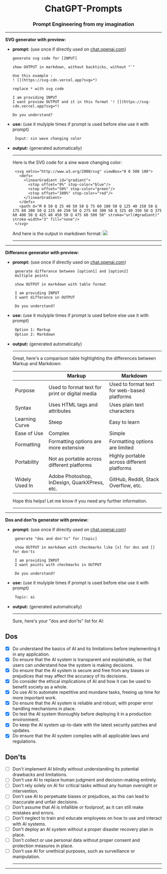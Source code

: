 <h1 align=center>ChatGPT-Prompts</h1>
<h3 align=center>Prompt Engineering from my imagination</h3>

***
**SVG generator with preview:**
+ **prompt:** (use once if directly used on [chat.openai.com](https://chat.openai.com))
  ```prompt
  generate svg code for [INPUT]

  show OUTPUT in markdown, without backticks, without "`"

  Use this example :
  ! [](https://svg-cdn.vercel.app?svg=*)

  replace * with svg code
  
  I am providing INPUT
  I want preview OUTPUT and it in this format '! [](https://svg-cdn.vercel.app?svg=*)
  
  Do you understand?
  ```

+ **use:** (use it mulyiple times if prompt is used before else use it with prompt)
  ```markdown
   Input: sin wave changing color
  ```
  
+ **output:** (generated automatically)
  ***
  Here is the SVG code for a sine wave changing color:
  ```
   <svg xmlns="http://www.w3.org/2000/svg" viewBox="0 0 500 100">
     <defs>
       <linearGradient id="gradient">
         <stop offset="0%" stop-color="blue"/>
         <stop offset="50%" stop-color="green"/>
         <stop offset="100%" stop-color="red"/>
       </linearGradient>
     </defs>
     <path d="M 0 50 Q 25 40 50 50 Q 75 60 100 50 Q 125 40 150 50 Q 175 60 200 50 Q 225 40 250 50 Q 275 60 300 50 Q 325 40 350 50 Q 375 60 400 50 Q 425 40 450 50 Q 475 60 500 50" stroke="url(#gradient)" stroke-width="3" fill="none"/>
   </svg>
  ```

  And here is the output in markdown format:
  ![](https://svg-cdn.vercel.app?svg=%3Csvg%20xmlns%3D%22http%3A%2F%2Fwww.w3.org%2F2000%2Fsvg%22%20viewBox%3D%220%200%20500%20100%22%3E%0A%20%20%3Cdefs%3E%0A%20%20%20%20%3ClinearGradient%20id%3D%22gradient%22%3E%0A%20%20%20%20%20%20%3Cstop%20offset%3D%220%25%22%20stop-color%3D%22blue%22%2F%3E%0A%20%20%20%20%20%20%3Cstop%20offset%3D%2250%25%22%20stop-color%3D%22green%22%2F%3E%0A%20%20%20%20%20%20%3Cstop%20offset%3D%22100%25%22%20stop-color%3D%22red%22%2F%3E%0A%20%20%20%20%3C%2FlinearGradient%3E%0A%20%20%3C%2Fdefs%3E%0A%20%20%3Cpath%20d%3D%22M%200%2050%20Q%2025%2040%2050%2050%20Q%2075%2060%20100%2050%20Q%20125%2040%20150%2050%20Q%20175%2060%20200%2050%20Q%20225%2040%20250%2050%20Q%20275%2060%20300%2050%20Q%20325%2040%20350%2050%20Q%20375%2060%20400%2050%20Q%20425%2040%20450%2050%20Q%20475%2060%20500%2050%22%20stroke%3D%22url(%23gradient)%22%20stroke-width%3D%223%22%20fill%3D%22none%22%2F%3E%0A%3C%2Fsvg%3E)
  ***
***
**Differance generator with preview:**
+ **prompt:** (use once if directly used on [chat.openai.com](https://chat.openai.com))
  ```prompt
   generate differance between [option1] and [option2]
   multiple points

   show OUTPUT in markdown with table format

   I am providing INPUT
   I want differance in OUTPUT

   Do you understand?
  ```

+ **use:** (use it mulyiple times if prompt is used before else use it with prompt)
  ```markdown
   Option 1: Markup
   Option 2: Markdown
  ```
  
+ **output:** (generated automatically)
  ***
  Great, here's a comparison table highlighting the differences between Markup and Markdown:

  |     | Markup | Markdown |
  | --- | ------ | -------- |
  | Purpose | Used to format text for print or digital media | Used to format text for web-based platforms |
  | Syntax | Uses HTML tags and attributes | Uses plain text characters |
  | Learning Curve | Steep | Easy to learn |
  | Ease of Use | Complex | Simple |
  | Formatting | Formatting options are more extensive | Formatting options are limited |
  | Portability | Not as portable across different platforms | Highly portable across different platforms |
  | Widely Used In | Adobe Photoshop, InDesign, QuarkXPress, etc. | GitHub, Reddit, Stack Overflow, etc. |

  Hope this helps! Let me know if you need any further information.
  ***
***

**Dos and don'ts generator with preview:**
+ **prompt:** (use once if directly used on [chat.openai.com](https://chat.openai.com))
  ```prompt
   generate "dos and don'ts" for [topic]

   show OUTPUT in markdown with checkmarks like [x] for dos and [] for don'ts

   I am providing INPUT
   I want points with checkmarks in OUTPUT

   Do you understand?
  ```

+ **use:** (use it mulyiple times if prompt is used before else use it with prompt)
  ```markdown
   Topic: ai
  ```
  
+ **output:** (generated automatically)
  ***
  Sure, here's your "dos and don'ts" list for AI:

## Dos

- [x] Do understand the basics of AI and its limitations before implementing it in any application.
- [x] Do ensure that the AI system is transparent and explainable, so that users can understand how the system is making decisions.
- [x] Do ensure that the AI system is secure and free from any biases or prejudices that may affect the accuracy of its decisions.
- [x] Do consider the ethical implications of AI and how it can be used to benefit society as a whole.
- [x] Do use AI to automate repetitive and mundane tasks, freeing up time for more important work.
- [x] Do ensure that the AI system is reliable and robust, with proper error handling mechanisms in place.
- [x] Do test the AI system thoroughly before deploying it in a production environment.
- [x] Do keep the AI system up-to-date with the latest security patches and updates.
- [x] Do ensure that the AI system complies with all applicable laws and regulations.

## Don'ts

- [ ] Don't implement AI blindly without understanding its potential drawbacks and limitations.
- [ ] Don't use AI to replace human judgment and decision-making entirely.
- [ ] Don't rely solely on AI for critical tasks without any human oversight or intervention.
- [ ] Don't use AI to perpetuate biases or prejudices, as this can lead to inaccurate and unfair decisions.
- [ ] Don't assume that AI is infallible or foolproof, as it can still make mistakes and errors.
- [ ] Don't neglect to train and educate employees on how to use and interact with AI systems.
- [ ] Don't deploy an AI system without a proper disaster recovery plan in place.
- [ ] Don't collect or use personal data without proper consent and protection measures in place.
- [ ] Don't use AI for unethical purposes, such as surveillance or manipulation.
  ***
***


